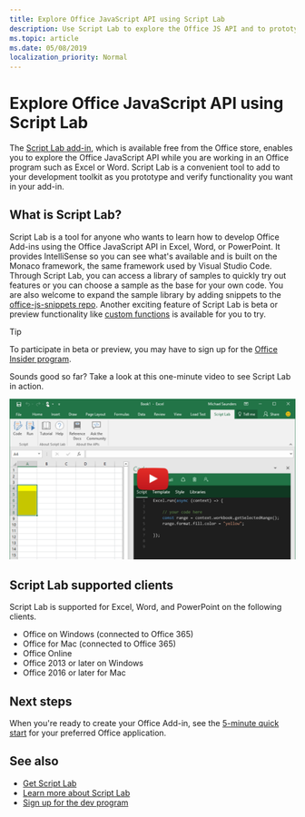 ```yaml
---
title: Explore Office JavaScript API using Script Lab
description: Use Script Lab to explore the Office JS API and to prototype functionality.
ms.topic: article
ms.date: 05/08/2019
localization_priority: Normal
---
```


# Explore Office JavaScript API using Script Lab

The [Script Lab add-in](https://store.office.com/app.aspx?assetid=WA104380862), which is available free from the Office store, enables you to explore the Office JavaScript API while you are working in an Office program such as Excel or Word. Script Lab is a convenient tool to add to your development toolkit as you prototype and verify functionality you want in your add-in.

## What is Script Lab?

Script Lab is a tool for anyone who wants to learn how to develop Office Add-ins using the Office JavaScript API in Excel, Word, or PowerPoint. It provides IntelliSense so you can see what's available and is built on the Monaco framework, the same framework used by Visual Studio Code. Through Script Lab, you can access a library of samples to quickly try out features or you can choose a sample as the base for your own code. You are also welcome to expand the sample library by adding snippets to the [office-js-snippets repo](https://github.com/OfficeDev/office-js-snippets#office-js-snippets). Another exciting feature of Script Lab is beta or preview functionality like [custom functions](/office/dev/add-ins/excel/custom-functions-overview) is available for you to try.

> [!TIP]
> To participate in beta or preview, you may have to sign up for the [Office Insider program](https://products.office.com/office-insider).

Sounds good so far? Take a look at this one-minute video to see Script Lab in action.

[![Preview video showing Script Lab running in Excel, Word, and PowerPoint Online.](../images/screenshot-wide-youtube.png 'Script Lab preview video')](https://aka.ms/scriptlabvideo)

## Script Lab supported clients

Script Lab is supported for Excel, Word, and PowerPoint on the following clients.

- Office on Windows (connected to Office 365)
- Office for Mac (connected to Office 365)
- Office Online
- Office 2013 or later on Windows
- Office 2016 or later for Mac

## Next steps

When you're ready to create your Office Add-in, see the [5-minute quick start](/office/dev/add-ins/#5-minute-quick-starts) for your preferred Office application.

## See also

- [Get Script Lab](https://store.office.com/app.aspx?assetid=WA104380862)
- [Learn more about Script Lab](https://github.com/OfficeDev/script-lab#script-lab-a-microsoft-garage-project)
- [Sign up for the dev program](https://developer.microsoft.com/office/dev-program)
